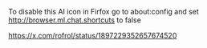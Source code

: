 To disable this AI icon in Firfox go to about:config and set <http://browser.ml.chat.shortcuts> to false

<https://x.com/rofrol/status/1897229352657674520>
